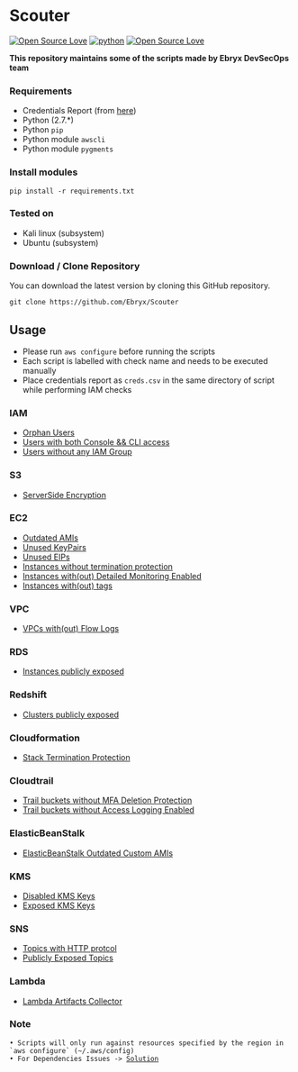 # Scouter

[![Open Source Love](https://badges.frapsoft.com/os/v1/open-source.svg?v=102)](https://github.com/ellerbrock/open-source-badge/)
[![python](https://img.shields.io/badge/python-2.7-blue.svg)](https://www.python.org/downloads/)
[![Open Source Love](https://badges.frapsoft.com/os/mit/mit.svg?v=102)](https://github.com/ellerbrock/open-source-badge/)

**This repository maintains some of the scripts made by Ebryx DevSecOps team**

### Requirements

- Credentials Report (from [here](https://console.aws.amazon.com/iam/home#/credential_report))
- Python (2.7.*)
- Python `pip`
- Python module `awscli`
- Python module `pygments`

### Install modules

	pip install -r requirements.txt

### Tested on

- Kali linux (subsystem)
- Ubuntu (subsystem)
 
### Download / Clone Repository

You can download the latest version by cloning this GitHub repository.

	git clone https://github.com/Ebryx/Scouter
	
## Usage
- Please run `aws configure` before running the scripts
- Each script is labelled with check name and needs to be executed manually
- Place credentials report as `creds.csv` in the same directory of script while performing IAM checks

### IAM

* [Orphan Users](https://github.com/Ebryx/Scouter/blob/master/IAM/orphanUsers.py)
* [Users with both Console && CLI access](https://github.com/Ebryx/Scouter/blob/master/IAM/consoleAndCliAccess.py)
* [Users without any IAM Group](https://github.com/Ebryx/Scouter/blob/master/IAM/usersWithoutIAMGroup.py)

### S3

* [ServerSide Encryption](https://github.com/Ebryx/Scouter/blob/master/S3/serverSideEncryption.py)

### EC2

* [Outdated AMIs](https://github.com/Ebryx/Scouter/blob/master/EC2/outdatedAMIs.py)
* [Unused KeyPairs](https://github.com/Ebryx/Scouter/blob/master/EC2/unusedKeyPairs.py)
* [Unused EIPs](https://github.com/Ebryx/Scouter/blob/master/EC2/unusedKeyPairs.py)
* [Instances without termination protection](https://github.com/Ebryx/Scouter/blob/master/EC2/instancesWithoutTerminationProtection.py)
* [Instances with(out) Detailed Monitoring Enabled](https://github.com/Ebryx/Scouter/blob/master/EC2/detailedMonitoring.py)
* [Instances with(out) tags](https://github.com/Ebryx/Scouter/blob/master/EC2/taggedInstances.py)

### VPC

* [VPCs with(out) Flow Logs](https://github.com/Ebryx/Scouter/blob/master/VPC/vpcFlowLogs.py)

### RDS

* [Instances publicly exposed](https://github.com/Ebryx/Scouter/blob/master/RDS/publicRDSInstances.py)

### Redshift

* [Clusters publicly exposed](https://github.com/Ebryx/Scouter/blob/master/Redshift/publicRedshiftClusters.py)

### Cloudformation

* [Stack Termination Protection](https://github.com/Ebryx/Scouter/blob/master/Cloudformation/stackTerminationProtection.py)

### Cloudtrail

* [Trail buckets without MFA Deletion Protection](https://github.com/Ebryx/Scouter/blob/master/Cloudtrail/bucketMfaDeletionProtection.py)
* [Trail buckets without Access Logging Enabled](https://github.com/Ebryx/Scouter/blob/master/Cloudtrail/bucketLoggingAccess.py)

### ElasticBeanStalk

* [ElasticBeanStalk Outdated Custom AMIs](https://github.com/Ebryx/Scouter/blob/master/ElasticBeanStalk/outdatedEBSCustomAMIs.py)

### KMS

* [Disabled KMS Keys](https://github.com/Ebryx/Scouter/blob/master/KMS/disabledKeys.py)
* [Exposed KMS Keys](https://github.com/Ebryx/Scouter/blob/master/KMS/exposedKeys.py)

### SNS

* [Topics with HTTP protcol](https://github.com/Ebryx/Scouter/blob/master/SNS/topicsUtilizingHttpProtocol.py)
* [Publicly Exposed Topics](https://github.com/Ebryx/Scouter/blob/master/SNS/publiclyExposedTopics.py)

### Lambda
* [Lambda Artifacts Collector](https://github.com/Ebryx/Scouter/blob/master/Lambda/lambdaArtifactsCollector.py)

### Note 
<pre><code>• Scripts will only run against resources specified by the region in `aws configure` (~/.aws/config)
• For Dependencies Issues -> <a href="https://github.com/Anon-Exploiter/SiteBroker/issues/4#issuecomment-421292969" target="_blank">Solution</a>
</code></pre>
